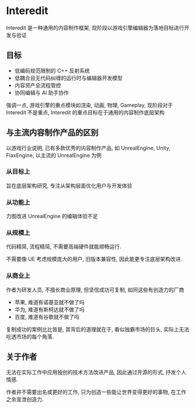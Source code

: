 # Interedit

Interedit 是一种通用的内容制作框架, 现阶段以游戏引擎编辑器为落地目标进行开发与验证

## 目标

- 低编码规范限制的 C++ 反射系统
- 低耦合且无代码纠缠的运行时与编辑器开发模型
- 内容资产全流程管控
- 协同编辑与 AI 助手协作

强调一点, 游戏引擎的重点模块如渲染, 动画, 物理, Gameplay, 现阶段对于 Interedit 不是重点, Interedit 的重点目标在于通用的内容制作底层架构

## 与主流内容制作产品的区别

以游戏行业说明, 已有多款优秀的内容制作产品, 如 UnrealEngine, Unity, FlaxEngine, 以主流的 UnrealEngine 为例

### 从目标上

旨在底层架构研究, 专注从架构层面优化用户与开发体验

### 从功能上

力图改进 UnrealEngine 的编辑体验不足

### 从规模上

代码精简, 流程精简, 不需要高端硬件就能顺畅运行.

不需要像 UE 考虑规模庞大的用户, 旧版本兼容性, 因此能更专注底层架构改进.

### 从商业上

作者为研发人员, 不擅长商业原理, 但坚信成功可复制, 如同这些有创造力的厂商

- 苹果, 难道有诺基亚就不做了吗
- 华为, 难道有斯柯达就不做了吗
- 百度, 难道有谷歌就不做了吗

复制成功的案例比比皆是, 其背后的道理就在于, 看似独霸市场的巨头, 实际上无法吃透市场的每个角落.

## 关于作者

无法在实际工作中应用独创的技术方法改进产品, 因此通过开源的形式, 抒发个人情感.

作者并不需要出名或更好的工作, 只为创造一些能让世界变得更好的事物, 在工作之余宣泄创造力.